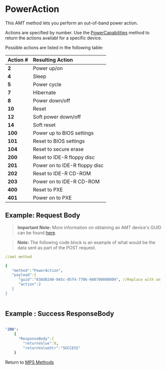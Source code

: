 # PowerAction

This AMT method lets you perform an out-of-band power action.

Actions are specified by number. Use the [PowerCapabilities](powercapabilities.md) method to return the actions availabl for a specific device.

Possible actions are listed in the following table:

   | Action #       |  Resulting Action |
   | :----------- | :------------------------ |   
   | **2** | Power up/on |
   | **4** | Sleep | 
   | **5** | Power cycle |
   | **7** | Hibernate |
   | **8** | Power down/off |
   | **10** | Reset |
   | **12** | Soft power down/off |
   | **14** | Soft reset |
   | **100** | Power up to BIOS settings |
   | **101** | Reset to BIOS settings |
   | **104** | Reset to secure erase |
   | **200** | Reset to IDE-R floppy disc |
   | **201** | Power on to IDE-R floppy disc |
   | **202** | Reset to IDE-R CD-ROM |
   | **203** | Power on to IDE-R CD-ROM |
   | **400** | Reset to PXE |
   | **401** | Power on to PXE |



## Example: Request Body

>**Important Note:** More information on obtaining an AMT device's GUID can be found [here](../../Topics/guids.md).

>**Note:** The following code block is an example of what would be the data sent as part of the POST request. 

``` yaml
//amt method

{  
   "method":"PowerAction",
   "payload":{  
      "guid":"038d0240-045c-05f4-7706-980700080009", //Replace with an AMT Device's GUID
      "action":2
   }
}
	
```

## Example : Success ResponseBody

``` yaml

'200':
    {
      "ResponseBody":{
		"returnValue":0,
		"returnValueStr":"SUCCESS"
	}

```

Return to [MPS Methods](../indexMPS.md)
